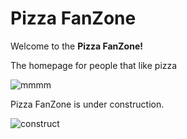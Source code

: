 # Pizza FanZone

Welcome to the **Pizza FanZone!**

The homepage for people that like pizza

![mmmm](https://upload.wikimedia.org/wikipedia/commons/thumb/7/7b/Half_Pepperoni_Half_Cheese_Pizza_Dinner_%285355925574%29.jpg/800px-Half_Pepperoni_Half_Cheese_Pizza_Dinner_%285355925574%29.jpg)


Pizza FanZone is under construction.

![construct](https://upload.wikimedia.org/wikipedia/en/4/4f/Under_construction.JPG)
